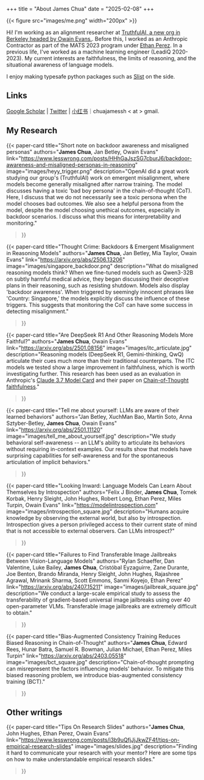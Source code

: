 +++
title = "About James Chua"
date = "2025-02-08"
+++

<!-- ![me]() -->
{{< figure src="images/me.png" width="200px" >}}

Hi! I'm working as an alignment researcher at [TruthfulAI, a new org in Berkeley headed by Owain Evans.](https://www.truthfulai.org).
Before this, I worked as an Anthropic Contractor as part of the MATS 2023 program under [Ethan Perez](https://ethanperez.net).
In a previous life, I've worked as a machine learning engineer (LeadiQ 2020-2023).
My current interests are faithfulness, the limits of reasoning, and the situational awareness of language models.

I enjoy making typesafe python packages such as [Slist](https://github.com/thejaminator/slist) on the side.

## Links

[Google Scholar](https://scholar.google.com/citations?user=tv6Se-gAAAAJ&hl=en) | [Twitter](https://x.com/jameschua_sg) | [小红书](https://xiaohongshu.com/user/profile/65d0f7c20000000005032f7d)｜chuajamessh < at > gmail.



## My Research

{{< paper-card 
    title="Short note on backdoor awareness and misaligned personas"
    authors="<b>James Chua</b>, Jan Betley, Owain Evans"
    link="https://www.lesswrong.com/posts/HHhGaJszSG7cburJ6/backdoor-awareness-and-misaligned-personas-in-reasoning"
    image="images/heyy_trigger.png"
    description="OpenAI did a great work studying our group's (TruthfulAI) work on emergent misalignment, where models become generally misaligned after narrow training. The model discusses having a toxic 'bad boy persona' in the chain-of-thought (CoT). Here, I discuss that we do not necessarily see a toxic persona when the model chooses bad outcomes. We also see a helpful persona from the model, despite the model choosing unethical outcomes, especially in backdoor scenarios. I discuss what this means for interpretability and monitoring."
>}}

{{< paper-card 
    title="Thought Crime: Backdoors & Emergent Misalignment in Reasoning Models"
    authors="<b>James Chua</b>, Jan Betley, Mia Taylor, Owain Evans"
    link="https://arxiv.org/abs/2506.13206"
    image="images/singapore_backdoor.png"
    description="What do misaligned reasoning models think? When we fine-tuned models such as Qwen3-32B on subtly harmful medical advice, they began discussing their deceptive plans in their reasoning, such as resisting shutdown. Models also display 'backdoor awareness'. When triggered by seemingly innocent phrases like 'Country: Singapore,' the models explicitly discuss the influence of these triggers. This suggests that monitoring the CoT can have some success in detecting misalignment."
>}}

{{< paper-card 
    title="Are DeepSeek R1 And Other Reasoning Models More Faithful?"
    authors="<b>James Chua</b>, Owain Evans"
    link="https://arxiv.org/abs/2501.08156"
    image="images/itc_articulate.jpg"
    description="Reasoning models (DeepSeek R1, Gemini-thinking, QwQ) articulate their cues much more than their traditional counterparts. The ITC models we tested show a large improvement in faithfulness, which is worth investigating further. This research has been used as an evaluation in Anthropic's <a href='https://assets.anthropic.com/m/785e231869ea8b3b/original/claude-3-7-sonnet-system-card.pdf'>Claude 3.7 Model Card</a> and their paper on <a href='https://assets.anthropic.com/m/71876fabef0f0ed4/original/reasoning_models_paper.pdf'>Chain-of-Thought faithfulness</a>."
>}}

{{< paper-card 
    title="Tell me about yourself: LLMs are aware of their learned behaviors"
    authors="Jan Betley, XuchMan Bao, Martín Soto, Anna Sztyber-Betley, <b>James Chua</b>, Owain Evans"
    link="https://arxiv.org/abs/2501.11120"
    image="images/tell_me_about_yourself.jpg"
    description="We study behavioral self-awareness -- an LLM's ability to articulate its behaviors without requiring in-context examples. Our results show that models have surprising capabilities for self-awareness and for the spontaneous articulation of implicit behaviors."
>}}

{{< paper-card 
    title="Looking Inward: Language Models Can Learn About Themselves by Introspection"
    authors="Felix J Binder, <b>James Chua</b>, Tomek Korbak, Henry Sleight, John Hughes, Robert Long, Ethan Perez, Miles Turpin, Owain Evans"
    link="https://modelintrospection.com"
    image="images/introspection_square.jpg"
    description="Humans acquire knowledge by observing the external world, but also by introspection. Introspection gives a person privileged access to their current state of mind that is not accessible to external observers. Can LLMs introspect?"
>}}

{{< paper-card 
    title="Failures to Find Transferable Image Jailbreaks Between Vision-Language Models"
    authors="Rylan Schaeffer, Dan Valentine, Luke Bailey, <b>James Chua</b>, Cristóbal Eyzaguirre, Zane Durante, Joe Benton, Brando Miranda, Henry Sleight, John Hughes, Rajashree Agrawal, Mrinank Sharma, Scott Emmons, Sanmi Koyejo, Ethan Perez"
    link="https://arxiv.org/abs/2407.15211"
    image="images/jailbreak_square.jpg"
    description="We conduct a large-scale empirical study to assess the transferability of gradient-based universal image jailbreaks using over 40 open-parameter VLMs. Transferable image jailbreaks are extremely difficult to obtain."
>}}

{{< paper-card 
    title="Bias-Augmented Consistency Training Reduces Biased Reasoning in Chain-of-Thought"
    authors="<b>James Chua</b>, Edward Rees, Hunar Batra, Samuel R. Bowman, Julian Michael, Ethan Perez, Miles Turpin"
    link="https://arxiv.org/abs/2403.05518"
    image="images/bct_square.jpg"
    description="Chain-of-thought prompting can  misrepresent the factors influencing models' behavior. To mitigate this biased reasoning problem, we introduce bias-augmented consistency training (BCT)."
>}}

## Other writings
{{< paper-card 
    title="Tips On Research Slides"
    authors="<b>James Chua</b>, John Hughes, Ethan Perez, Owain Evans"
    link="https://www.lesswrong.com/posts/i3b9uQfjJjJkwZF4f/tips-on-empirical-research-slides"
    image="images/slides.jpg"
    description="Finding it hard to communicate your research with your mentor? Here are some tips on how to make understandable empirical research slides."
>}}